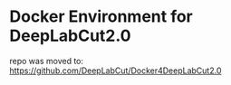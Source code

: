 # Docker Environment for DeepLabCut2.0

repo was moved to: https://github.com/DeepLabCut/Docker4DeepLabCut2.0
